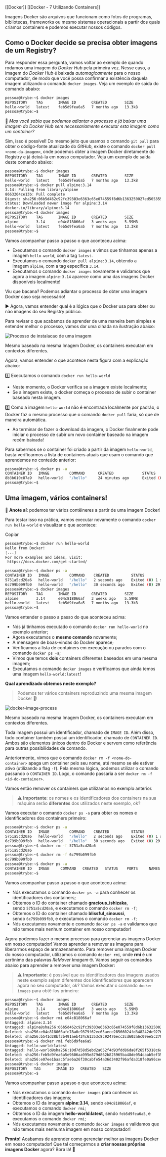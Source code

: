 [[Docker]]
[[Docker - 7 Utilizando Containers]]


Imagens Docker são arquivos que funcionam como fotos de programas, bibliotecas, frameworks ou mesmo sistemas operacionais a partir dos quais criamos containers e podemos executar nossos códigos.

## Como o Docker decide se precisa obter imagens de um Registry?

Para responder essa pergunta, vamos voltar ao exemplo de quando rodamos uma imagem do _Docker Hub_ pela primeira vez. Nesse caso, a imagem do _Docker Hub_ é baixada _automagicamente_ para o nosso computador, de modo que você possa confirmar a existência daquela imagem utilizando o comando `docker images`. Veja um exemplo de saída do comando abaixo:

```bash
pessoa@trybe:~$ docker images
REPOSITORY    TAG       IMAGE ID       CREATED        SIZE
hello-world   latest    feb5d9fea6a5   7 months ago   13.3kB
pessoa@trybe:~$
```

🤔 _Mas você sabia que podemos adiantar o processo e já baixar uma imagem do Docker Hub sem necessariamente executar esta imagem como um container?_

Sim, isso é possível! Do mesmo jeito que usamos o comando `git pull` para obter o código-fonte atualizado do _GitHub_, existe o comando `docker pull <nome-da-imagem>`, onde podemos obter a imagem Docker diretamente do Registry e já deixá-la em nosso computador. Veja um exemplo de saída deste comando abaixo:

```bash
pessoa@trybe:~$ docker images
REPOSITORY    TAG       IMAGE ID       CREATED        SIZE
hello-world   latest    feb5d9fea6a5   7 months ago   13.3kB
pessoa@trybe:~$ docker pull alpine:3.14
3.14: Pulling from library/alpine
8663204ce13b: Pull complete
Digest: sha256:06b5d462c92fc39303e6363c65e074559f8d6b1363250027ed5053557e3398c5
Status: Downloaded newer image for alpine:3.14
docker.io/library/alpine:3.14
pessoa@trybe:~$ docker images
REPOSITORY    TAG       IMAGE ID       CREATED        SIZE
alpine        3.14      e04c818066af   3 weeks ago    5.59MB
hello-world   latest    feb5d9fea6a5   7 months ago   13.3kB
pessoa@trybe:~$
```

Vamos acompanhar passo a passo o que aconteceu acima:

-   Executamos o comando `docker images` e vimos que tínhamos apenas a imagem `hello-world`, com a tag `latest`.
-   Executamos o comando `docker pull alpine:3.14`, obtendo a imagem `alpine`, com a tag específica `3.14`.
-   Executamos o comando `docker images` novamente e validamos que agora a imagem `alpine:3.14` aparece como uma das imagens Docker disponíveis localmente!

Viu que bacana? Podemos adiantar o processo de obter uma imagem Docker caso seja necessário!

▶️ Agora, vamos entender qual é a lógica que o Docker usa para obter ou não imagens do seu Registry público.

Para revisar o que acabamos de aprender de uma maneira bem simples e entender melhor o processo, vamos dar uma olhada na ilustração abaixo:

![Processo de instalacao de uma imagem](https://content-assets.betrybe.com/prod/Processo%20de%20instalacao%20de%20uma%20imagem.png)

Mesmo baseado na mesma Imagem Docker, os containers executam em contextos diferentes.

Agora, vamos entender o que acontece nesta figura com a explicação abaixo:

1️⃣ Executamos o comando `docker run hello-world`

-   Neste momento, o Docker verifica se a imagem existe localmente;
-   Se a imagem existe, o docker começa o processo de subir o container baseado nesta imagem.

2️⃣ Como a imagem `hello-world` não é encontrada localmente por padrão, o Docker faz o mesmo processo que o comando `docker pull` faria, só que de maneira automática.

-   Ao terminar de fazer o download da imagem, o Docker finalmente pode iniciar o processo de subir um novo container baseado na imagem recém baixada!

Para sabermos se o container foi criado a partir da imagem `hello-world`, basta verificarmos a lista de containers atuais que usam o comando que aprendemos no conteúdo anterior:

```bash
pessoa@trybe:~$ docker ps -a
CONTAINER ID   IMAGE         COMMAND      CREATED             STATUS                         PORTS         NAMES
8b3b610c87a9   hello-world   "/hello"     24 minutes ago      Exited (0) 1 second ago                      blissful_sinoussi
pessoa@trybe:~$
```

## Uma imagem, vários containers!

📝 **Anote aí**: podemos ter vários contêineres a partir de uma imagem Docker!

Para testar isso na prática, vamos executar novamente o comando `docker run hello-world` e visualizar o que acontece:

Copiar

```bash
pessoa@trybe:~$ docker run hello-world
Hello from Docker!
[...]
For more examples and ideas, visit:
 https://docs.docker.com/get-started/

pessoa@trybe:~$ docker ps -a
CONTAINER ID   IMAGE         COMMAND    CREATED          STATUS                      PORTS     NAMES
5751a5cd20a6   hello-world   "/hello"   2 seconds ago    Exited (0) 1 second ago               gracious_ishizaka
6c799b099fb0   hello-world   "/hello"   30 seconds ago   Exited (0) 29 seconds ago             blissful_sinoussi
pessoa@trybe:~$ docker images
REPOSITORY    TAG       IMAGE ID       CREATED        SIZE
alpine        3.14      e04c818066af   3 weeks ago    5.59MB
hello-world   latest    feb5d9fea6a5   7 months ago   13.3kB
pessoa@trybe:~$
```

Vamos entender o passo a passo do que aconteceu acima:

-   Nós já tínhamos executado o comando `docker run hello-world` no exemplo anterior;
-   Agora executamos o **mesmo comando** novamente;
-   A mensagem de boas-vindas do Docker aparece;
-   Verificamos a lista de containers em execução ou parados com o comando `docker ps -a`;
-   Vimos que temos **dois** containers diferentes baseados em uma mesma imagem;
-   Executamos o comando `docker images` e verificamos que ainda temos uma imagem `hello-world:latest`!

**Qual aprendizado obtemos neste exemplo?**

> Podemos ter vários containers reproduzindo uma mesma imagem Docker 🤩!

![docker-image-process](https://content-assets.betrybe.com/prod/docker-image-process.png)

Mesmo baseado na mesma Imagem Docker, os containers executam em contextos diferentes.

Toda imagem possui um identificador, chamado de `IMAGE ID`. Além disso, todo container também possui um identificador, chamado de `CONTAINER ID`. Ambos são elementos únicos dentro do Docker e servem como referência para outras possibilidades de comando.

Anteriormente, vimos que o comando `docker rm -f <nome-do-container>` apaga um container pelo seu nome, até mesmo se ele estiver ativo (utilizando a flag `-f`). Pela mesma lógica, podemos utilizar o comando passando o `CONTAINER ID`. Logo, o comando passaria a ser `docker rm -f <id-do-container>`.

Vamos então remover os containers que utilizamos no exemplo anterior.

> ⚠️ **Importante**: os nomes e os identificadores dos containers na sua máquina serão **diferentes** dos utilizados neste exemplo, ok?

Vamos executar o comando `docker ps -a` para obter os nomes e identificadores dos containers primeiro:

```bash
pessoa@trybe:~$ docker ps -a
CONTAINER ID   IMAGE         COMMAND    CREATED          STATUS                      PORTS     NAMES
5751a5cd20a6   hello-world   "/hello"   2 seconds ago    Exited (0) 1 second ago               gracious_ishizaka
6c799b099fb0   hello-world   "/hello"   30 seconds ago   Exited (0) 29 seconds ago             blissful_sinoussi
pessoa@trybe:~$ docker rm -f 5751a5cd20a6
5751a5cd20a6
pessoa@trybe:~$ docker rm -f 6c799b099fb0
6c799b099fb0
pessoa@trybe:~$ docker ps -a
CONTAINER ID   IMAGE     COMMAND   CREATED   STATUS    PORTS     NAMES
pessoa@trybe:~$
```

Vamos acompanhar passo a passo o que aconteceu acima:

-   Nós executamos o comando `docker ps -a` para conhecer os identificadores dos containers;
-   Obtemos o ID do container chamado **gracious_ishizaka**, sendo `5751a5cd20a6`, e executamos o comando `docker rm -f`;
-   Obtemos o ID do container chamado **blissful_sinoussi**, sendo `6c799b099fb0`, e executamos o comando `docker rm -f`;
-   Nós executamos novamente o comando `docker ps -a` e validamos que não temos mais nenhum container em nosso computador!

Agora podemos fazer o mesmo processo para gerenciar as imagens Docker em nosso computador! Vamos aprender a remover as imagens para liberarmos espaço de armazenamento. Para remover uma imagem Docker do nosso computador, utilizamos o comando `docker rmi`, onde **rmi** é um acrônimo das palavras _ReMover Imagem_ 🤓. Vamos seguir os comandos abaixo para aprender a remover uma imagem Docker:

> ⚠️ **Importante:** é possível que os identificadores das imagens usados neste exemplo sejam diferentes dos identificadores que aparecem agora no seu computador, ok? Vamos executar o comando `docker images` para obtê-los primeiro:

```bash
pessoa@trybe:~$ docker images
REPOSITORY    TAG       IMAGE ID       CREATED        SIZE
alpine        3.14      e04c818066af   3 weeks ago    5.59MB
hello-world   latest    feb5d9fea6a5   7 months ago   13.3kB
pessoa@trybe:~$ docker rmi e04c818066af
Untagged: alpine:3.14
Untagged: alpine@sha256:06b5d462c92fc39303e6363c65e074559f8d6b1363250027ed5053557e3398c5
Deleted: sha256:e04c818066afe78a0c9379f62ec65aece28566024fd348242de92760293454b8
Deleted: sha256:b541d28bf3b491aeb424c61353c8c92476ecc2cd603a6c09ee5c2708f1a4b258
pessoa@trybe:~$ docker rmi feb5d9fea6a5
Untagged: hello-world:latest
Untagged: hello-world@sha256:10d7d58d5ebd2a652f4d93fdd86da8f265f5318c6a73cc5b6a9798ff6d2b2e67
Deleted: sha256:feb5d9fea6a5e9606aa995e879d862b825965ba48de054caab5ef356dc6b3412
Deleted: sha256:e07ee1baac5fae6a26f30cabfe54a36d3402f96afda318fe0a96cec4ca393359
pessoa@trybe:~$ docker images
REPOSITORY   TAG       IMAGE ID   CREATED   SIZE
pessoa@trybe:~$
```

Vamos acompanhar passo a passo o que aconteceu acima:

-   Nós executamos o comando `docker images` para conhecer os identificadores das imagens;
-   Obtemos o ID da imagem **alpine:3.14**, sendo `e04c818066af`, e executamos o comando `docker rmi`;
-   Obtemos o ID da imagem **hello-world:latest**, sendo `feb5d9fea6a5`, e executamos o comando `docker rmi`;
-   Nós executamos novamente o comando `docker images` e validamos que não temos mais nenhuma imagem em nosso computador!

**Pronto!** Acabamos de aprender como gerenciar melhor as imagens Docker em nosso computador! Que tal começarmos a **criar nossas próprias imagens Docker** agora? Bora lá! 🐋